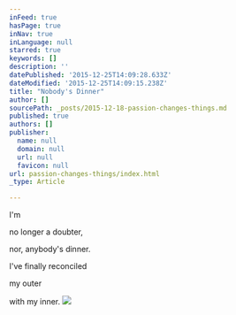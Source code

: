 ```yaml
---
inFeed: true
hasPage: true
inNav: true
inLanguage: null
starred: true
keywords: []
description: ''
datePublished: '2015-12-25T14:09:28.633Z'
dateModified: '2015-12-25T14:09:15.238Z'
title: "Nobody's Dinner"
author: []
sourcePath: _posts/2015-12-18-passion-changes-things.md
published: true
authors: []
publisher:
  name: null
  domain: null
  url: null
  favicon: null
url: passion-changes-things/index.html
_type: Article

---
```

I'm 

no longer 
a doubter, 

nor,
anybody's dinner. 

I've finally reconciled 

my outer 

with my inner.
![](https://s3-us-west-2.amazonaws.com/the-grid-img/p/a0b10776c64d2e5af635973f083b301921c53f70.jpg)